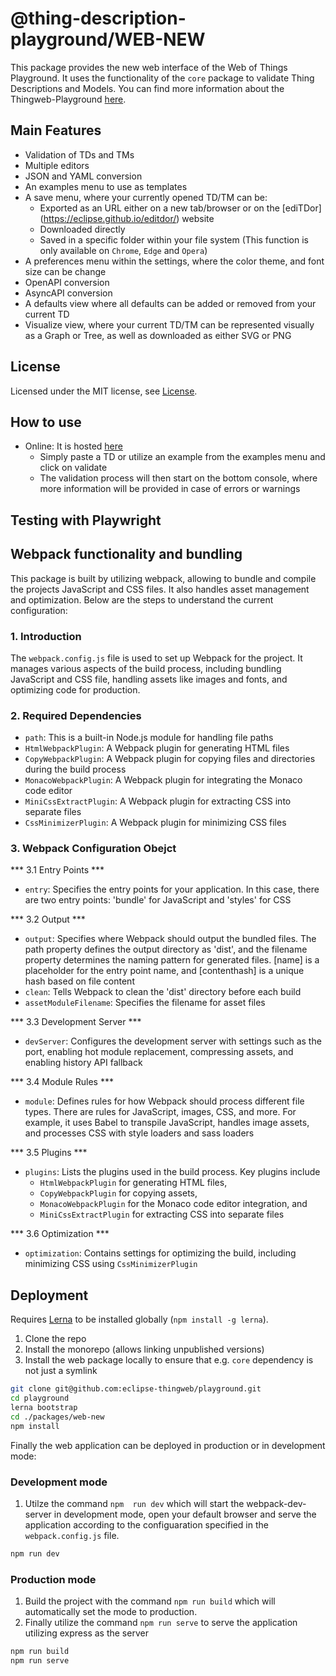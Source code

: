 # @thing-description-playground/**WEB-NEW**

This package provides the new web interface of the Web of Things Playground. It uses the functionality of the `core` package to validate Thing Descriptions and Models. You can find more information about the Thingweb-Playground [here](https://github.com/eclipse-thingweb/playground).

## Main Features

- Validation of TDs and TMs
- Multiple editors
- JSON and YAML conversion
- An examples menu to use as templates
- A save menu, where your currently opened TD/TM can be:
  - Exported as an URL either on a new tab/browser or on the [ediTDor] (https://eclipse.github.io/editdor/) website
  - Downloaded directly
  - Saved in a specific folder within your file system (This function is only available on `Chrome`, `Edge` and `Opera`)
- A preferences menu within the settings, where the color theme, and font size can be change
- OpenAPI conversion
- AsyncAPI conversion
- A defaults view where all defaults can be added or removed from your current TD
- Visualize view, where your current TD/TM can be represented visually as a Graph or Tree, as well as downloaded as either SVG or PNG

## License

Licensed under the MIT license, see [License](../../LICENSE.md).

## How to use

- Online: It is hosted [here](http://plugfest.thingweb.io/playground-new/)
  - Simply paste a TD or utilize an example from the examples menu and click on validate
  - The validation process will then start on the bottom console, where more information will be provided in case of errors or warnings

## Testing with Playwright

## Webpack functionality and bundling

This package is built by utilizing webpack, allowing to bundle and compile the projects JavaScript and CSS files. It also handles asset management and optimization. Below are the steps to understand the current configuration:

### 1. Introduction

The `webpack.config.js` file is used to set up Webpack for the project. It manages various aspects of the build process, including bundling JavaScript and CSS file, handling assets like images and fonts, and optimizing code for production.

### 2. Required Dependencies

- `path`: This is a built-in Node.js module for handling file paths
- `HtmlWebpackPlugin`: A Webpack plugin for generating HTML files
- `CopyWebpackPlugin`: A Webpack plugin for copying files and directories during the build process
- `MonacoWebpackPlugin`: A Webpack plugin for integrating the Monaco code editor
- `MiniCssExtractPlugin`: A Webpack plugin for extracting CSS into separate files
- `CssMinimizerPlugin`: A Webpack plugin for minimizing CSS files

### 3. Webpack Configuration Obejct

*** 3.1 Entry Points ***
- `entry`: Specifies the entry points for your application. In this case, there are two entry points: 'bundle' for JavaScript and 'styles' for CSS

*** 3.2 Output ***
- `output`: Specifies where Webpack should output the bundled files. The path property defines the output directory as 'dist', and the filename property determines the naming pattern for generated files. [name] is a placeholder for the entry point name, and [contenthash] is a unique hash based on file content
- `clean`: Tells Webpack to clean the 'dist' directory before each build
- `assetModuleFilename`: Specifies the filename for asset files

*** 3.3 Development Server ***
- `devServer`: Configures the development server with settings such as the port, enabling hot module replacement, compressing assets, and enabling history API fallback

*** 3.4 Module Rules ***
- `module`: Defines rules for how Webpack should process different file types. There are rules for JavaScript, images, CSS, and more. For example, it uses Babel to transpile JavaScript, handles image assets, and processes CSS with style loaders and sass loaders

*** 3.5 Plugins ***
- `plugins`: Lists the plugins used in the build process. Key plugins include 
    - `HtmlWebpackPlugin` for generating HTML files, 
    - `CopyWebpackPlugin` for copying assets, 
    - `MonacoWebpackPlugin` for the Monaco code editor integration, and 
    - `MiniCssExtractPlugin` for extracting CSS into separate files

*** 3.6 Optimization ***
- `optimization`: Contains settings for optimizing the build, including minimizing CSS using `CssMinimizerPlugin`


## Deployment

Requires [Lerna](https://www.npmjs.com/package/lerna) to be installed globally (`npm install -g lerna`).

1. Clone the repo
2. Install the monorepo (allows linking unpublished versions)
3. Install the web package locally to ensure that e.g. `core` dependency is not just a symlink

```sh
git clone git@github.com:eclipse-thingweb/playground.git
cd playground
lerna bootstrap
cd ./packages/web-new
npm install
```

Finally the web application can be deployed in production or in development mode:

### Development mode

1. Utilze the command `npm  run dev` which will start the webpack-dev-server in development mode, open your default browser and serve the application according to the configuaration specified in the `webpack.config.js` file.

```sh
npm run dev
```

### Production mode

1. Build the project with the command `npm run build` which will automatically set the mode to production.
2. Finally utilize the command `npm run serve` to serve the application utilizing express as the server

```sh
npm run build
npm run serve
```
